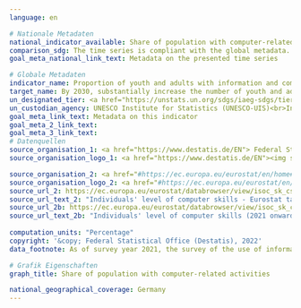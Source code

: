 ```yaml
---
language: en    

# Nationale Metadaten    
national_indicator_available: Share of population with computer-related activities    
comparison_sdg: The time series is compliant with the global metadata.    
goal_meta_national_link_text: Metadata on the presented time series    

# Globale Metadaten    
indicator_name: Proportion of youth and adults with information and communications technology (ICT) skills, by type of skill    
target_name: By 2030, substantially increase the number of youth and adults who have relevant skills, including technical and vocational skills, for employment, decent jobs and entrepreneurship    
un_designated_tier: <a href="https://unstats.un.org/sdgs/iaeg-sdgs/tier-classification/" title="Click here for more information on the UN tier classification."  target="_blank">Tier II</a>    
un_custodian_agency: UNESCO Institute for Statistics (UNESCO-UIS)<br>International Telecommunication Union (ITU)    
goal_meta_link_text: Metadata on this indicator    
goal_meta_2_link_text:     
goal_meta_3_link_text:         
# Datenquellen
source_organisation_1: <a href="https://www.destatis.de/EN"> Federal Statistical Office (Destatis) </a>
source_organisation_logo_1: <a href="https://www.destatis.de/EN"><img src="https://g205sdgs.github.io/sdg-indicators/public/OrgImgEn/destatis.png" alt="Logo destatis" style="height:60px; width:148px"/></a>

source_organisation_2: <a href="#https://ec.europa.eu/eurostat/en/home#"> Statistical office of the European Union (Eurostat) </a>
source_organisation_logo_2: <a href="#https://ec.europa.eu/eurostat/en/home#"><img src="https://g205sdgs.github.io/sdg-indicators/public/OrgImgEn/eurostat.png" alt="Logo eurostat" style="height:60px; width:148px"/></a>
source_url_2: https://ec.europa.eu/eurostat/databrowser/view/isoc_sk_cskl_i/default/table?lang=en
source_url_text_2: "Individuals' level of computer skills - Eurostat table [isoc_sk_cskl_i]"
source_url_2b: https://ec.europa.eu/eurostat/databrowser/view/isoc_sk_cskl_i21/default/table?lang=en
source_url_text_2b: "Individuals' level of computer skills (2021 onwards) - Eurostat table [isoc_sk_cskl_i21]"
    
computation_units: "Percentage"    
copyright: '&copy; Federal Statistical Office (Destatis), 2022'    
data_footnote: As of survey year 2021, the survey of the use of information and communication technologies (ICT) in households has been integrated into the microcensus as a survey component. Due to the methodological changes involved, only limited comparisons are possible between the results for the survey year 2021 and those for preceding years (break in time series).    

# Grafik Eigenschaften    
graph_title: Share of population with computer-related activities    

national_geographical_coverage: Germany    
---
```


<span></span>